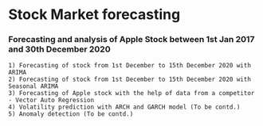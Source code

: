 # Stock Market forecasting

### Forecasting and analysis of Apple Stock between 1st Jan 2017 and 30th December 2020
```  
1) Forecasting of stock from 1st December to 15th December 2020 with ARIMA
2) Forecasting of stock from 1st December to 15th December 2020 with Seasonal ARIMA
3) Forecasting of Apple stock with the help of data from a competitor - Vector Auto Regression
4) Volatility prediction with ARCH and GARCH model (To be contd.)
5) Anomaly detection (To be contd.)
```
